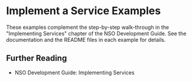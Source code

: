 Implement a Service Examples
============================

These examples complement the step-by-step walk-through in the
"Implementing Services" chapter of the NSO Development Guide. See the
documentation and the README files in each example for details.

Further Reading
---------------

+ NSO Development Guide: Implementing Services